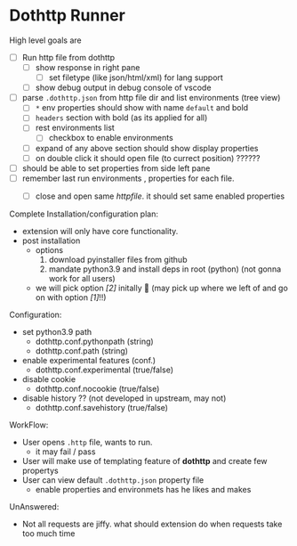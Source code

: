 # Dothttp Runner

High level goals are
- [ ] Run http file from dothttp
  - [ ] show response in right pane
    - [ ] set filetype (like json/html/xml) for lang support
  - [ ] show debug output in debug console of vscode
- [ ] parse `.dothttp.json` from http file dir and list environments (tree view)
  - [ ] `*` env properties should show with name `default` and bold
  - [ ] `headers` section with bold (as its applied for all)
  - [ ] rest environments list
    - [ ] checkbox to enable environments
  - [ ] expand of any above section should show display properties
  - [ ] on double click it should open file (to currect position) ??????
- [ ] should be able to set properties from side left pane
- [ ] remember last run environments , properties for each file.
  - [ ] close and open same *httpfile*. it should set same enabled properties


Complete Installation/configuration plan:
  - extension will only have core functionality.
  - post installation
    - options
      1. download pyinstaller files from github
      2. mandate python3.9 and install deps in root (python) (not gonna work for all users)
    - we will pick option *[2]* initally 😤 (may pick up where we left of and go on with option *[1]*!!)

Configuration:
  - set python3.9 path 
    - dothttp.conf.pythonpath (string)
    - dothttp.conf.path (string)
  - enable experimental features (conf.)
    - dothttp.conf.experimental (true/false)
  - disable cookie
    - dothttp.conf.nocookie (true/false)
  - disable history ?? (not developed in upstream, may not)
    - dothttp.conf.savehistory (true/false)

WorkFlow:
  - User opens `.http` file, wants to run.
    - it may fail / pass
  - User will make use of templating feature of **dothttp** and create few propertys
  - User can view default `.dothttp.json` property file
    - enable properties and environmets has he likes and makes 
 
UnAnswered:
  - Not all requests are jiffy. what should extension do when requests take too much time
